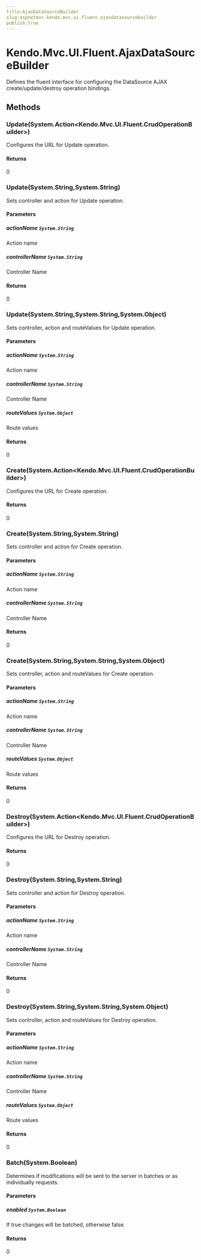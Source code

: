 ```yaml
---
title:AjaxDataSourceBuilder
slug:aspnetmvc-kendo.mvc.ui.fluent.ajaxdatasourcebuilder
publish:true
---
```


# Kendo.Mvc.UI.Fluent.AjaxDataSourceBuilder
Defines the fluent interface for configuring the DataSource AJAX create/update/destroy operation bindings.



## Methods

### Update(System.Action\<Kendo.Mvc.UI.Fluent.CrudOperationBuilder\>)
Configures the URL for Update operation.



#### Returns
0


### Update(System.String,System.String)
Sets controller and action for Update operation.


#### Parameters

##### actionName `System.String`
Action name

##### controllerName `System.String`
Controller Name



#### Returns
0


### Update(System.String,System.String,System.Object)
Sets controller, action and routeValues for Update operation.


#### Parameters

##### actionName `System.String`
Action name

##### controllerName `System.String`
Controller Name

##### routeValues `System.Object`
Route values



#### Returns
0


### Create(System.Action\<Kendo.Mvc.UI.Fluent.CrudOperationBuilder\>)
Configures the URL for Create operation.



#### Returns
0


### Create(System.String,System.String)
Sets controller and action for Create operation.


#### Parameters

##### actionName `System.String`
Action name

##### controllerName `System.String`
Controller Name



#### Returns
0


### Create(System.String,System.String,System.Object)
Sets controller, action and routeValues for Create operation.


#### Parameters

##### actionName `System.String`
Action name

##### controllerName `System.String`
Controller Name

##### routeValues `System.Object`
Route values



#### Returns
0


### Destroy(System.Action\<Kendo.Mvc.UI.Fluent.CrudOperationBuilder\>)
Configures the URL for Destroy operation.



#### Returns
0


### Destroy(System.String,System.String)
Sets controller and action for Destroy operation.


#### Parameters

##### actionName `System.String`
Action name

##### controllerName `System.String`
Controller Name



#### Returns
0


### Destroy(System.String,System.String,System.Object)
Sets controller, action and routeValues for Destroy operation.


#### Parameters

##### actionName `System.String`
Action name

##### controllerName `System.String`
Controller Name

##### routeValues `System.Object`
Route values



#### Returns
0


### Batch(System.Boolean)
Determines if modifications will be sent to the server in batches or as individually requests.


#### Parameters

##### enabled `System.Boolean`
If true changes will be batched, otherwise false.



#### Returns
0



